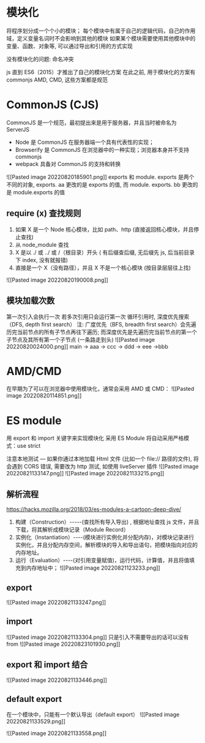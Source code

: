 # 模块化
将程序划分成一个个小的模块；
每个模块中有属于自己的逻辑代码，自己的作用域，定义变量名词时不会影响到其他的模块
如果某个模块需要使用其他模块中的变量、函数、对象等, 可以通过导出和引用的方式实现

没有模块化的问题: 命名冲突

js 直到 ES6（2015）才推出了自己的模块化方案
在此之前, 用于模块化的方案有 commonjs AMD, CMD, 这些方案都是规范

# CommonJS (CJS)
CommonJS 是一个规范，最初提出来是用于服务器，并且当时被命名为 ServerJS  
- Node 是 CommonJS 在服务器端一个具有代表性的实现；
- Browserify 是 CommonJS 在浏览器中的一种实现；浏览器本身并不支持 commonjs
- webpack 具备对 CommonJS 的支持和转换

![[Pasted image 20220820185901.png]]
 exports 和 module. exports 是两个不同的对象, exports. aa 更改的是 exports 的值, 而 module. exports. bb 更改的是 module.exports 的值
 
## require (x) 查找规则
1. 如果 X 是一个 Node 核心模块，比如 path、http (直接返回核心模块，并且停止查找)
2. 从 node_module 查找
3. X 是以 ./ 或 ../ 或 /（根目录）开头 
	( 有后缀查后缀, 无后缀先 js, 后当前目录下 index, 没有就报错)
3. 直接是一个 X（没有路径），并且 X 不是一个核心模块 (按目录层层往上找)

![[Pasted image 20220820190008.png]]
## 模块加载次数
第一次引入会执行一次
若多次引用只会运行第一次
循环引用时, 深度优先搜索（DFS, depth first search）
注: 广度优先（BFS, breadth first search）会先遍历完当前节点的所有子节点再往下遍历; 而深度优先是先遍历完当前节点的第一个子节点及其所有第一个子节点 (一条路走到头)
![[Pasted image 20220820024000.png]]
main -> aaa -> ccc -> ddd -> eee ->bbb


# AMD/CMD
在早期为了可以在浏览器中使用模块化，通常会采用 AMD 或 CMD：
![[Pasted image 20220820114851.png]]

# ES module
用 export 和 import 关键字来实现模块化
采用 ES Module 将自动采用严格模式：use strict

注意本地测试 — 如果你通过本地加载 Html 文件 (比如一个 file:// 路径的文件), 将会遇到 CORS 错误, 需要改为 http 测试, 如使用 liveServer 插件
![[Pasted image 20220821133147.png]]
![[Pasted image 20220821133215.png]]

## 解析流程
https://hacks.mozilla.org/2018/03/es-modules-a-cartoon-deep-dive/
1. 构建（Construction）-----(查找所有导入导出) ,  根据地址查找 js 文件，并且下载，将其解析成模块记录（Module Record）
2. 实例化（Instantiation）----(模块进行实例化并分配内存)，对模块记录进行实例化，并且分配内存空间，解析模块的导入和导出语句，把模块指向对应的内存地址。
3. 运行（Evaluation）----(对引用变量赋值)，运行代码，计算值，并且将值填充到内存地址中；
![[Pasted image 20220821123233.png]]
## export
![[Pasted image 20220821133247.png]]
## import
![[Pasted image 20220821133304.png]]
只是引入不需要导出的话可以没有from
![[Pasted image 20220823101930.png]]
## export 和 import 结合
![[Pasted image 20220821133446.png]]

## default export
在一个模块中，只能有一个默认导出（default export）
![[Pasted image 20220821133529.png]]

![[Pasted image 20220821133558.png]]